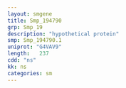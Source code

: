 ```yaml
---
layout: smgene
title: Smp_194790
grp: Smp_19
description: "hypothetical protein"
smp: Smp_194790.1
uniprot: "G4VAV9"
length:   237
cdd: "ns"
kk: ns
categories: sm
---
```

